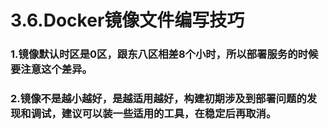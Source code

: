 # 3.6.Docker镜像文件编写技巧
### 1.镜像默认时区是0区，跟东八区相差8个小时，所以部署服务的时候要注意这个差异。

### 2.镜像不是越小越好，是越适用越好，构建初期涉及到部署问题的发现和调试，建议可以装一些适用的工具，在稳定后再取消。
